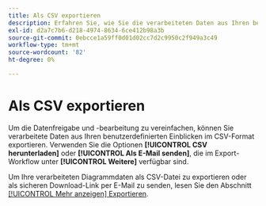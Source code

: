 ```yaml
---
title: Als CSV exportieren
description: Erfahren Sie, wie Sie die verarbeiteten Daten aus Ihren benutzerdefinierten Dashboard-Einblicken im CSV-Format exportieren.
exl-id: d2a7c7b6-d218-4974-8634-6ce412b98a3b
source-git-commit: 0ebcce1a59ff0d01d02cc7d2c9950c2f949a3c49
workflow-type: tm+mt
source-wordcount: '82'
ht-degree: 0%

---
```


# Als CSV exportieren

Um die Datenfreigabe und -bearbeitung zu vereinfachen, können Sie verarbeitete Daten aus Ihren benutzerdefinierten Einblicken im CSV-Format exportieren. Verwenden Sie die Optionen **[!UICONTROL CSV herunterladen]** oder **[!UICONTROL Als E-Mail senden]**, die im Export-Workflow unter **[!UICONTROL Weitere]** verfügbar sind.

Um Ihre verarbeiteten Diagrammdaten als CSV-Datei zu exportieren oder als sicheren Download-Link per E-Mail zu senden, lesen Sie den Abschnitt [[!UICONTROL Mehr anzeigen] Exportieren](./view-more.md#export).

